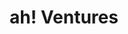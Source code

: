 ---
layout: firm_page
title: "ah! Ventures"
id: "ahventures.in"
permalink: "/ahventuresahventures.in/"
website: "https://www.ahventures.in"
offices: "Mumbai (India), Thane (India), Pune (India), Dubai (United Arab Emirates)"
investment_stages: "Angel, Seed, Series A"
portfolio_companies: ""
portfolio_link: ""
investment_markets: "technology, manufacturing, mobile, TMT"
founded_year: "2009"
description: "ah! Ventures is India's first full-spectrum startup investment platform, empowering entrepreneurs and connecting them with investors. They provide a range of support services and host events to nurture startups throughout their growth."
linkedin: "https://www.linkedin.com/company/ahventures"
twitter: "https://twitter.com/ahventures"
instagram: ""
team_page: "https://www.ahventures.in/about-us#team"
investor_type: "Venture Capital"
crunchbase: "https://www.crunchbase.com/organization/ahventures"
pitchbook: "https://pitchbook.com/profiles/investor/52703-74"

# SEO Optimization
meta_title: "ah! Ventures - VC Firm - projectstartups.com"
meta_description: "ah! Ventures, ah! Ventures is India's first full-spectrum startup investment platform, empowering entrepreneurs and connecting them with investors. They provide a r..."
meta_keywords: "ah! Ventures, technology, manufacturing, mobile, TMT, VC firm, venture capital, startup investor, projectstartups.com"
canonical_url: "https://vc.projectstartups.com/ahventuresahventures.in/"
---
